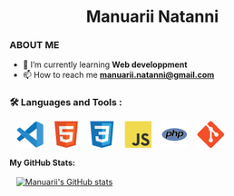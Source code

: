 <h1 align="center" >Manuarii Natanni</h1>

### ABOUT ME
- 🌱 I’m currently learning **Web developpment**
- 📫 How to reach me **manuarii.natanni@gmail.com**

### :hammer_and_wrench: Languages and Tools :

&nbsp;&nbsp;
![img_vscode](./images/vscode.svg)
&nbsp;&nbsp;
![img_html](./images/html.svg)
&nbsp;&nbsp;
![img_css](./images/css.svg)
&nbsp;&nbsp;
![img_javascript](./images/javascript.svg)
&nbsp;&nbsp;
![img_php](./images/php.svg)
&nbsp;&nbsp;
![img_git](./images/git.svg)
&nbsp;&nbsp;



<strong>My GitHub Stats:</strong><br><br>
&nbsp;&nbsp;
[![Manuarii's GitHub stats](https://github-readme-stats.vercel.app/api?username=ntmanua&show_icons=true&theme=transparent)](https://github.com/anuraghazra/github-readme-stats)

